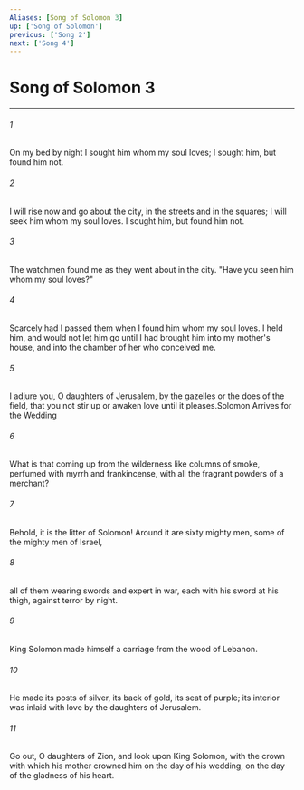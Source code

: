 ```yaml
---
Aliases: [Song of Solomon 3]
up: ['Song of Solomon']
previous: ['Song 2']
next: ['Song 4']
---
```

# Song of Solomon 3
***



###### 1 
On my bed by night I sought him whom my soul loves; I sought him, but found him not. 

###### 2 
I will rise now and go about the city, in the streets and in the squares; I will seek him whom my soul loves. I sought him, but found him not. 

###### 3 
The watchmen found me as they went about in the city. "Have you seen him whom my soul loves?" 

###### 4 
Scarcely had I passed them when I found him whom my soul loves. I held him, and would not let him go until I had brought him into my mother's house, and into the chamber of her who conceived me. 

###### 5 
I adjure you, O daughters of Jerusalem, by the gazelles or the does of the field, that you not stir up or awaken love until it pleases.Solomon Arrives for the Wedding 

###### 6 
What is that coming up from the wilderness like columns of smoke, perfumed with myrrh and frankincense, with all the fragrant powders of a merchant? 

###### 7 
Behold, it is the litter of Solomon! Around it are sixty mighty men, some of the mighty men of Israel, 

###### 8 
all of them wearing swords and expert in war, each with his sword at his thigh, against terror by night. 

###### 9 
King Solomon made himself a carriage from the wood of Lebanon. 

###### 10 
He made its posts of silver, its back of gold, its seat of purple; its interior was inlaid with love by the daughters of Jerusalem. 

###### 11 
Go out, O daughters of Zion, and look upon King Solomon, with the crown with which his mother crowned him on the day of his wedding, on the day of the gladness of his heart.
